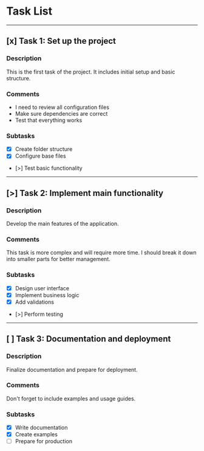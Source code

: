 # Task List

--------------------------------------------------------------------------------

## [x] Task 1: Set up the project

### Description
This is the first task of the project. It includes initial setup and basic structure.

### Comments
- I need to review all configuration files
- Make sure dependencies are correct
- Test that everything works

### Subtasks
- [x] Create folder structure
- [x] Configure base files
- [>] Test basic functionality

--------------------------------------------------------------------------------

## [>] Task 2: Implement main functionality

### Description
Develop the main features of the application.

### Comments
This task is more complex and will require more time.
I should break it down into smaller parts for better management.

### Subtasks
- [x] Design user interface
- [x] Implement business logic
- [x] Add validations
- [>] Perform testing

--------------------------------------------------------------------------------

## [ ] Task 3: Documentation and deployment

### Description
Finalize documentation and prepare for deployment.

### Comments
Don't forget to include examples and usage guides.

### Subtasks
- [x] Write documentation
- [x] Create examples
- [ ] Prepare for production
